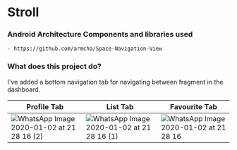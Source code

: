 # Stroll
 
### Android Architecture Components and libraries used

```
- https://github.com/armcha/Space-Navigation-View
```

### What does this project do?

I've added a bottom navigation tab for navigating between fragment in the dashboard. 

| Profile Tab | List Tab | Favourite Tab |
|---|---|---|
|![WhatsApp Image 2020-01-02 at 21 28 16 (2)](https://user-images.githubusercontent.com/15348446/71694534-5f4ea780-2da7-11ea-91c2-c25d05b1bcd5.jpeg)|![WhatsApp Image 2020-01-02 at 21 28 16 (1)](https://user-images.githubusercontent.com/15348446/71694537-607fd480-2da7-11ea-9b71-2376231d81ec.jpeg)|![WhatsApp Image 2020-01-02 at 21 28 16](https://user-images.githubusercontent.com/15348446/71694540-61b10180-2da7-11ea-8560-c0021a32ea16.jpeg)|
